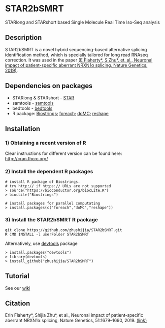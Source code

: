 # STAR2bSMRT
STARlong and STARshort based Single Molecule Real Time Iso-Seq analysis

## Description
STAR2bSMRT is a novel hybrid sequencing-based alternative splicing identification method, which is specially tailored for long read RNAseq correction. It was used in the paper [(E Flaherty*, S Zhu*, et. al., Neuronal impact of patient-specific aberrant NRXN1α splicing, Nature Genetics, 2019)](https://www.nature.com/articles/s41588-019-0539-z). 


## Dependencies on packages
-  STARlong & STARshort - [STAR](https://github.com/alexdobin/STAR)
-  samtools - [samtools](http://samtools.sourceforge.net/)
-  bedtools - [bedtools](http://bedtools.readthedocs.io/en/latest/)
-  R package: [Biostrings](https://bioconductor.org/packages/release/bioc/html/Biostrings.html); [foreach](https://cran.r-project.org/web/packages/foreach/); [doMC](https://cran.r-project.org/web/packages/doMC/); [reshape](https://cran.r-project.org/web/packages/reshape/index.html)


## Installation
### 1) Obtaining a recent version of R
Clear instructions for different version can be found here:
http://cran.fhcrc.org/

### 2) Install the dependent R packages
```
# install R package of Biostrings. 
# try http:// if https:// URLs are not supported
> source("https://bioconductor.org/biocLite.R")
> biocLite("Biostrings")

# install packages for parallel computating
> install.packages(c("foreach","doMC","reshape"))

```

### 3) Install the STAR2bSMRT R package
```
git clone https://github.com/zhushijia/STAR2bSMRT.git
R CMD INSTALL -l userFolder STAR2bSMRT
```
Alternatively, use [devtools](https://github.com/hadley/devtools) package
```
> install.packages("devtools")
> library(devtools)
> install_github("zhushijia/STAR2bSMRT")
```

## Tutorial
   See our [wiki](https://github.com/zhushijia/STAR2bSMRT/wiki)

## Citation
Erin Flaherty*, Shijia Zhu*, et al., Neuronal impact of patient-specific aberrant NRXN1α splicing, Nature Genetics, 51:1679–1690, 2019. [(link)](https://www.nature.com/articles/s41588-019-0539-z)

